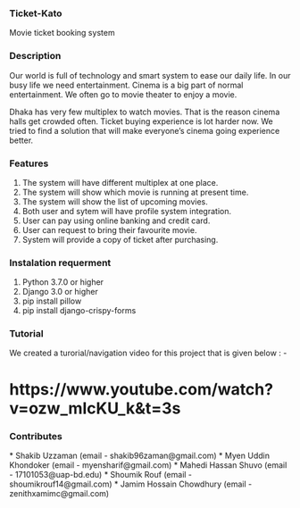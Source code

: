 <h3>Ticket-Kato</h3>

Movie ticket booking system

<h3>Description</h3>

Our world is full of technology and smart system to ease our daily life. In our busy life we need entertainment. 
Cinema is a big part of normal entertainment. We often go to movie theater to enjoy a movie.

Dhaka has very few multiplex to watch movies. That is the reason cinema halls get crowded often. 
Ticket buying experience is lot harder now. We tried to find a solution that will make everyone’s cinema going experience better.

<h3>Features</h3>

1. The system will have different multiplex at one place.
2. The system will show which movie is running at present time.
3. The system will show the list of upcoming movies.
4. Both user and sytem will have profile system integration.
5. User can pay using online banking and credit card.
6. User can request to bring their favourite movie.
7. System will provide a copy of ticket after purchasing.

<h3>Instalation requerment</h3>

1. Python 3.7.0 or higher 
2. Django 3.0 or higher
3. pip install pillow
4. pip install django-crispy-forms


<h3>Tutorial</h3>

We created a turorial/navigation video for this project that is given below : - 
<h1>https://www.youtube.com/watch?v=ozw_mIcKU_k&t=3s</h1>

<h3>Contributes</h3>
* Shakib Uzzaman (email - shakib96zaman@gmail.com)
* Myen Uddin Khondoker (email - myensharif@gmail.com)
* Mahedi Hassan Shuvo (email - 17101053@uap-bd.edu)
* Shoumik Rouf (email - shoumikrouf14@gmail.com)
* Jamim Hossain Chowdhury (email - zenithxamimc@gmail.com)
